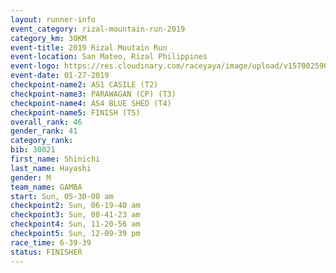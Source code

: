 ```yaml
---
layout: runner-info 
event_category: rizal-mountain-run-2019 
category_km: 30KM 
event-title: 2019 Rizal Moutain Run 
event-location: San Mateo, Rizal Philippines 
event-logo: https://res.cloudinary.com/raceyaya/image/upload/v1570025909/logo/rizal-mountain_gkfete.jpg 
event-date: 01-27-2019 
checkpoint-name2: AS1 CASILE (T2) 
checkpoint-name3: PARAWAGAN (CP) (T3) 
checkpoint-name4: AS4 BLUE SHED (T4) 
checkpoint-name5: FINISH (T5) 
overall_rank: 46
gender_rank: 41
category_rank: 
bib: 30021
first_name: Shinichi
last_name: Hayashi
gender: M
team_name: GAMBA
start: Sun, 05-30-00 am
checkpoint2: Sun, 06-19-40 am
checkpoint3: Sun, 08-41-23 am
checkpoint4: Sun, 11-20-56 am
checkpoint5: Sun, 12-09-39 pm
race_time: 6-39-39
status: FINISHER
---
```

